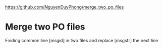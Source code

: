 https://github.com/NguyenDuyPhong/merge_two_po_files
# Merge two PO files
Finding common line [msgid] in two files and replace [msgstr] the next line



